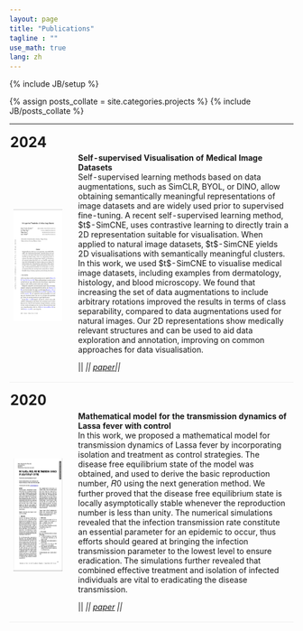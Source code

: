 ```yaml
---
layout: page
title: "Publications"
tagline : ""
use_math: true
lang: zh
---
```

{% include JB/setup %}

{% assign posts_collate = site.categories.projects %}
{% include JB/posts_collate %}

<link rel="stylesheet" href="/glyphicons/css/glyphicons.css">

<table style="width:100%">
<col width="20%">
<col width="10">
<col >
<tr height="50">
<td style="padding-left: 1px;
    padding-bottom: 3px;
    vertical-align: bottom;">
    <strong style="font-size: 25px;">2024</strong></td>
</tr>
<tr style="border-bottom:1pt solid #eee" >
<td markdown="2">
<!-- ![spiden](images/papers/icadl2021.png =100x20){:class="img-shadow"} -->
<img src="images/papers/ssl.png" width="200" height="200" />
</td>
<td></td>
<td markdown="2">
<div><b>
Self-supervised Visualisation of Medical Image Datasets </b></div>
<div>
Self-supervised learning methods based on data augmentations, such as SimCLR, BYOL, or DINO, allow obtaining semantically meaningful representations of image datasets and are widely used prior to supervised fine-tuning. A recent self-supervised learning method, $t$-SimCNE, uses contrastive learning to directly train a 2D representation suitable for visualisation. When applied to natural image datasets, $t$-SimCNE yields 2D visualisations with semantically meaningful clusters. In this work, we used $t$-SimCNE to visualise medical image datasets, including examples from dermatology, histology, and blood microscopy. We found that increasing the set of data augmentations to include arbitrary rotations improved the results in terms of class separability, compared to data augmentations used for natural images. Our 2D representations show medically relevant structures and can be used to aid data exploration and annotation, improving on common approaches for data visualisation.
</div>

|| <em class="icon-home"/> || <a href="https://arxiv.org/pdf/2402.14566">paper</a>|| 

</td> 
</tr>
<tr height="50">
<td style="padding-left: 1px;
    padding-bottom: 3px;
    vertical-align: bottom;">
    <strong style="font-size: 25px;">2020</strong></td>
</tr>

<tr style="border-bottom:1pt solid #eee" >
<td markdown="1">
<!-- ![spiden](images/papers/icadl2021.png =100x20){:class="img-shadow"} -->
<img src="images/papers/lassa.jpeg" width="200" height="200" />
</td>
<td></td>
<td markdown="1">
<div><b>
Mathematical model for the transmission dynamics of Lassa fever with control</b></div>
<div>
In this work, we proposed a mathematical model for transmission dynamics of Lassa fever by incorporating isolation and treatment as control strategies. The disease free equilibrium state of the model was obtained, and used to derive the basic reproduction number, 𝑅0 using the next generation method. We further proved that the disease free equilibrium state is locally asymptotically stable whenever the reproduction number is less than unity. The numerical simulations revealed that the infection transmission rate constitute an essential parameter for an epidemic to occur, thus efforts should geared at bringing the infection transmission parameter to the lowest level to ensure eradication. The simulations further revealed that combined effective treatment and isolation of infected individuals are vital to eradicating the disease transmission.
</div>

|| <em class="icon-home"/> || [paper](https://www.ajol.info/index.php/swj/article/view/202949) || 
</td> 
</tr>


</table>

<style type="text/css">
td {
    border: 0.5px;
    vertical-align: center;
    text-align: left;
}
</style>
